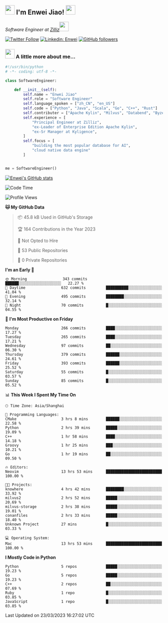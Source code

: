 <h2><img src="https://emojis.slackmojis.com/emojis/images/1531849430/4246/blob-sunglasses.gif?1531849430" width="30"/> I'm  Enwei Jiao! <img src="https://media.giphy.com/media/juBt25nT1KGys/giphy.gif" width=30> </h2>
<!-- <img align='right' src="https://media.giphy.com/media/M9gbBd9nbDrOTu1Mqx/giphy.gif" width="230"> -->
<p><em>Software Engineer at <a href="https://zilliz.com/">Zilliz</a><img src="https://media.giphy.com/media/WUlplcMpOCEmTGBtBW/giphy.gif" width="30"></em></p>

[![Twitter Follow](https://img.shields.io/twitter/follow/misteranmol?label=Follow)](https://twitter.com/intent/follow?screen_name=EnweiJiao)
[![Linkedin: Enwei](https://img.shields.io/badge/-enwei-blue?style=&logo=Linkedin&logoColor=white&link=https://www.linkedin.com/in/enwei-jiao-41192a97)](https://www.linkedin.com/in/enwei-jiao-41192a97/)
[![GitHub followers](https://img.shields.io/github/followers/jiaoew1991?label=Follow&style=social)](https://github.com/jiaoew1991)


### <img src="https://media.giphy.com/media/VgCDAzcKvsR6OM0uWg/giphy.gif" width="30"> A little more about me...  

```python
#!/usr/bin/python
# -*- coding: utf-8 -*-

class SoftwareEngineer:

    def __init__(self):
        self.name = "Enwei Jiao"
        self.role = "Software Engineer"
        self.language_spoken = ["zh_CN", "en_US"]
        self.code = ["Python", "Java", "Scala", "Go", "C++", "Rust"]
        self.contributer = ["Apache Kylin", "Milvus", "Databend", "Byzer-Lang"]
        self.experience = [
            "Principal Engineer at Zilliz",
            "ex-Leader of Enterprise Edition Apache Kylin",
            "ex-Sr Manager at Kyligence",
        ]
        self.focus = [
            "building the most popular database for AI",
            "cloud native data engine"
        ]


me = SoftwareEngineer()
```

[![Enwei's GitHub stats](https://github-readme-stats.vercel.app/api?username=jiaoew1991&count_private=true&show_icons=true)](https://github.com/jiaoew1991/jiaoew1991)

<!-- [![Top Langs](https://github-readme-stats.vercel.app/api/top-langs/?username=jiaoew1991&layout=compact)](https://github.com/jiaoew1991/jiaoew1991) -->

<!--START_SECTION:waka-->
![Code Time](http://img.shields.io/badge/Code%20Time-581%20hrs%2015%20mins-blue)

![Profile Views](http://img.shields.io/badge/Profile%20Views-0-blue)

**🐱 My GitHub Data** 

> 📦 45.8 kB Used in GitHub's Storage 
 > 
> 🏆 164 Contributions in the Year 2023
 > 
> 🚫 Not Opted to Hire
 > 
> 📜 53 Public Repositories 
 > 
> 🔑 0 Private Repositories 
 > 
**I'm an Early 🐤** 

```text
🌞 Morning                343 commits         ██████░░░░░░░░░░░░░░░░░░░   22.27 % 
🌆 Daytime                632 commits         ██████████░░░░░░░░░░░░░░░   41.04 % 
🌃 Evening                495 commits         ████████░░░░░░░░░░░░░░░░░   32.14 % 
🌙 Night                  70 commits          █░░░░░░░░░░░░░░░░░░░░░░░░   04.55 % 
```
📅 **I'm Most Productive on Friday** 

```text
Monday                   266 commits         ████░░░░░░░░░░░░░░░░░░░░░   17.27 % 
Tuesday                  265 commits         ████░░░░░░░░░░░░░░░░░░░░░   17.21 % 
Wednesday                97 commits          ██░░░░░░░░░░░░░░░░░░░░░░░   06.30 % 
Thursday                 379 commits         ██████░░░░░░░░░░░░░░░░░░░   24.61 % 
Friday                   393 commits         ██████░░░░░░░░░░░░░░░░░░░   25.52 % 
Saturday                 55 commits          █░░░░░░░░░░░░░░░░░░░░░░░░   03.57 % 
Sunday                   85 commits          █░░░░░░░░░░░░░░░░░░░░░░░░   05.52 % 
```


📊 **This Week I Spent My Time On** 

```text
🕑︎ Time Zone: Asia/Shanghai

💬 Programming Languages: 
CMake                    3 hrs 8 mins        ██████░░░░░░░░░░░░░░░░░░░   22.58 % 
Python                   2 hrs 39 mins       █████░░░░░░░░░░░░░░░░░░░░   19.09 % 
C++                      1 hr 58 mins        ████░░░░░░░░░░░░░░░░░░░░░   14.18 % 
Groovy                   1 hr 25 mins        ███░░░░░░░░░░░░░░░░░░░░░░   10.21 % 
Go                       1 hr 19 mins        ██░░░░░░░░░░░░░░░░░░░░░░░   09.50 % 

🔥 Editors: 
Neovim                   13 hrs 53 mins      █████████████████████████   100.00 % 

🐱‍💻 Projects: 
knowhere                 4 hrs 42 mins       ████████░░░░░░░░░░░░░░░░░   33.92 % 
milvus2                  2 hrs 52 mins       █████░░░░░░░░░░░░░░░░░░░░   20.69 % 
milvus-storage           2 hrs 38 mins       █████░░░░░░░░░░░░░░░░░░░░   19.01 % 
conanfiles               2 hrs 33 mins       █████░░░░░░░░░░░░░░░░░░░░   18.40 % 
Unknown Project          27 mins             █░░░░░░░░░░░░░░░░░░░░░░░░   03.33 % 

💻 Operating System: 
Mac                      13 hrs 53 mins      █████████████████████████   100.00 % 
```

**I Mostly Code in Python** 

```text
Python                   5 repos             █████░░░░░░░░░░░░░░░░░░░░   19.23 % 
Go                       5 repos             █████░░░░░░░░░░░░░░░░░░░░   19.23 % 
C++                      2 repos             ██░░░░░░░░░░░░░░░░░░░░░░░   07.69 % 
Ruby                     1 repo              █░░░░░░░░░░░░░░░░░░░░░░░░   03.85 % 
JavaScript               1 repo              █░░░░░░░░░░░░░░░░░░░░░░░░   03.85 % 
```




 Last Updated on 23/03/2023 16:27:02 UTC
<!--END_SECTION:waka-->
